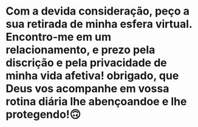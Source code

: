 <!DOCTYPE html>
<html>
<head>
  <meta charset="UTF-8">
  <title>se for garota, leia</title>
</head>
<body>
  <h1>Com a devida consideração, peço a sua retirada de minha esfera virtual. Encontro-me em um relacionamento, e prezo pela discrição e pela privacidade de minha vida afetiva! obrigado, que Deus vos acompanhe em vossa rotina diária lhe abençoandoe e lhe protegendo!🙃
</h1>
</body>
</html>
